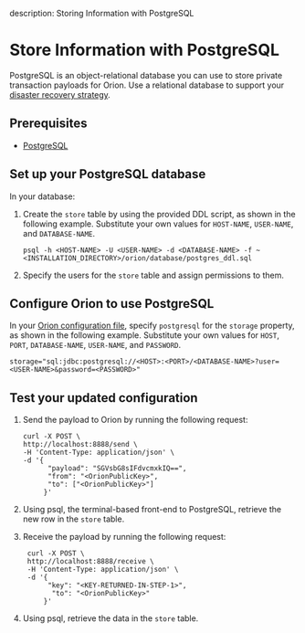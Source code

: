 description: Storing Information with PostgreSQL 
<!--- END of page meta data -->

# Store Information with PostgreSQL

PostgreSQL is an object-relational database you can use to store private transaction payloads for Orion. Use a relational database to support your [disaster recovery strategy](Disaster-Recovery.md).

## Prerequisites

* [PostgreSQL](https://www.postgresql.org/)

## Set up your PostgreSQL database

In your database:

1. Create the `store` table by using the provided DDL script, as shown in the following example. Substitute your own values for `HOST-NAME`, `USER-NAME`, and `DATABASE-NAME`.

    `psql -h <HOST-NAME> -U <USER-NAME> -d <DATABASE-NAME> -f ~<INSTALLATION_DIRECTORY>/orion/database/postgres_ddl.sql` 
    
2. Specify the users for the `store` table and assign permissions to them.

## Configure Orion to use PostgreSQL

In your [Orion configuration file](Configuration-File.md), specify `postgresql` for the `storage` property, as shown in the following example. Substitute your own values for `HOST`, `PORT`, `DATABASE-NAME`, `USER-NAME`, and `PASSWORD`. 

  ```
  storage="sql:jdbc:postgresql://<HOST>:<PORT>/<DATABASE-NAME>?user=<USER-NAME>&password=<PASSWORD>"
  ```
  
## Test your updated configuration

1. Send the payload to Orion by running the following request:

     ```
     curl -X POST \
     http://localhost:8888/send \
     -H 'Content-Type: application/json' \
     -d '{ 
           "payload": "SGVsbG8sIFdvcmxkIQ==",
           "from": "<OrionPublicKey>",
           "to": ["<OrionPublicKey>"]
          }'
      ```

1. Using psql, the terminal-based front-end to PostgreSQL, retrieve the new row in the `store` table.

1. Receive the payload by running the following request:

     ```
      curl -X POST \
      http://localhost:8888/receive \
      -H 'Content-Type: application/json' \
      -d '{
           "key": "<KEY-RETURNED-IN-STEP-1>",
            "to": "<OrionPublicKey>"
          }'
      ```
  
1. Using psql, retrieve the data in the `store` table.
